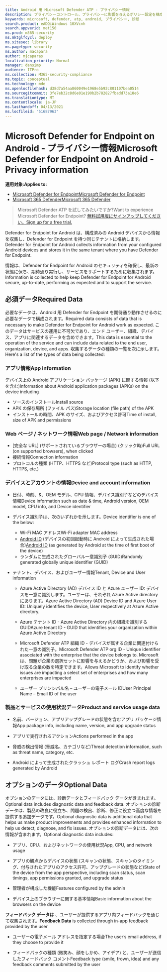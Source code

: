 ```yaml
---
title: Android 用 Microsoft Defender ATP - プライバシー情報
description: プライバシーコントロール、プライバシーに影響を与えるポリシー設定を構成する方法、および Microsoft Defender ATP for Android で収集された診断データに関する情報。
keywords: microsoft, defender, atp, android, プライバシー, 診断
search.product: eADQiWindows 10XVcnh
search.appverid: met150
ms.prod: m365-security
ms.mktglfcycl: deploy
ms.sitesec: library
ms.pagetype: security
ms.author: macapara
author: mjcaparas
localization_priority: Normal
manager: dansimp
audience: ITPro
ms.collection: M365-security-compliance
ms.topic: conceptual
ms.technology: mde
ms.openlocfilehash: d38d7a54aa860049e1968e5b92c801107bea0514
ms.sourcegitcommit: 3fe7eb32c8d6e01e190b2b782827fbadd73a18e6
ms.translationtype: MT
ms.contentlocale: ja-JP
ms.lasthandoff: 04/13/2021
ms.locfileid: "51687963"
---
```

#  <a name="microsoft-defender-for-endpoint-on-android---privacy-information"></a><span data-ttu-id="d69a1-104">Microsoft Defender for Endpoint on Android - プライバシー情報</span><span class="sxs-lookup"><span data-stu-id="d69a1-104">Microsoft Defender for Endpoint on Android - Privacy information</span></span>

<span data-ttu-id="d69a1-105">**適用対象:**</span><span class="sxs-lookup"><span data-stu-id="d69a1-105">**Applies to:**</span></span>
- [<span data-ttu-id="d69a1-106">Microsoft Defender for Endpoint</span><span class="sxs-lookup"><span data-stu-id="d69a1-106">Microsoft Defender for Endpoint</span></span>](https://go.microsoft.com/fwlink/p/?linkid=2154037)
- [<span data-ttu-id="d69a1-107">Microsoft 365 Defender</span><span class="sxs-lookup"><span data-stu-id="d69a1-107">Microsoft 365 Defender</span></span>](https://go.microsoft.com/fwlink/?linkid=2118804)

> <span data-ttu-id="d69a1-108">Microsoft Defender ATP を試してみたいですか?</span><span class="sxs-lookup"><span data-stu-id="d69a1-108">Want to experience Microsoft Defender for Endpoint?</span></span> [<span data-ttu-id="d69a1-109">無料試用版にサインアップしてください。</span><span class="sxs-lookup"><span data-stu-id="d69a1-109">Sign up for a free trial.</span></span>](https://www.microsoft.com/microsoft-365/windows/microsoft-defender-atp?ocid=docs-wdatp-exposedapis-abovefoldlink) 


<span data-ttu-id="d69a1-110">Defender for Endpoint for Android は、構成済みの Android デバイスから情報を収集し、Defender for Endpoint を持つ同じテナントに格納します。</span><span class="sxs-lookup"><span data-stu-id="d69a1-110">Defender for Endpoint for Android collects information from your configured Android devices and stores it in the same tenant where you have Defender for Endpoint.</span></span>

<span data-ttu-id="d69a1-111">情報は、Defender for Endpoint for Android のセキュリティを確保し、最新の状態に保ち、期待通り実行し、サービスをサポートするために収集されます。</span><span class="sxs-lookup"><span data-stu-id="d69a1-111">Information is collected to help keep Defender for Endpoint for Android secure, up-to-date, performing as expected and to support the service.</span></span>

## <a name="required-data"></a><span data-ttu-id="d69a1-112">必須データ</span><span class="sxs-lookup"><span data-stu-id="d69a1-112">Required Data</span></span> 

<span data-ttu-id="d69a1-113">必要なデータは、Android 用 Defender for Endpoint を期待通り動作させるのに必要なデータで構成されます。</span><span class="sxs-lookup"><span data-stu-id="d69a1-113">Required data consists of data that is necessary to make Defender for Endpoint for Android work as expected.</span></span> <span data-ttu-id="d69a1-114">このデータはサービスの運用に不可欠であり、エンド ユーザー、組織、デバイス、アプリに関連するデータを含めできます。</span><span class="sxs-lookup"><span data-stu-id="d69a1-114">This data is essential to the operation of the service and can include data related to the end user, organization, device, and apps.</span></span> <span data-ttu-id="d69a1-115">収集するデータの種類の一覧を次に示します。</span><span class="sxs-lookup"><span data-stu-id="d69a1-115">Here's a list of the types of data being collected:</span></span>

### <a name="app-information"></a><span data-ttu-id="d69a1-116">アプリ情報</span><span class="sxs-lookup"><span data-stu-id="d69a1-116">App information</span></span>

<span data-ttu-id="d69a1-117">デバイス上の Android アプリケーション パッケージ (APK) に関する情報 (以下を含む)</span><span class="sxs-lookup"><span data-stu-id="d69a1-117">Information about Android application packages (APKs) on the device including</span></span>

-  <span data-ttu-id="d69a1-118">ソースのインストール</span><span class="sxs-lookup"><span data-stu-id="d69a1-118">Install source</span></span>
-  <span data-ttu-id="d69a1-119">APK の保存場所 (ファイル パス)</span><span class="sxs-lookup"><span data-stu-id="d69a1-119">Storage location (file path) of the APK</span></span>
-  <span data-ttu-id="d69a1-120">インストールの時間、APK のサイズ、およびアクセス許可</span><span class="sxs-lookup"><span data-stu-id="d69a1-120">Time of install, size of APK and permissions</span></span>

### <a name="web-page--network-information"></a><span data-ttu-id="d69a1-121">Web ページ / ネットワーク情報</span><span class="sxs-lookup"><span data-stu-id="d69a1-121">Web page / Network information</span></span>

- <span data-ttu-id="d69a1-122">[完全な URL] (サポートされているブラウザーの場合) (クリック時)</span><span class="sxs-lookup"><span data-stu-id="d69a1-122">Full URL (on supported browsers), when clicked</span></span>
- <span data-ttu-id="d69a1-123">接続情報</span><span class="sxs-lookup"><span data-stu-id="d69a1-123">Connection information</span></span>
- <span data-ttu-id="d69a1-124">プロトコルの種類 (HTTP、HTTPS など)</span><span class="sxs-lookup"><span data-stu-id="d69a1-124">Protocol type (such as HTTP, HTTPS, etc.)</span></span>


### <a name="device-and-account-information"></a><span data-ttu-id="d69a1-125">デバイスとアカウントの情報</span><span class="sxs-lookup"><span data-stu-id="d69a1-125">Device and account information</span></span>

- <span data-ttu-id="d69a1-126">日付、時刻、&、OEM モデル、CPU 情報、デバイス識別子などのデバイス情報</span><span class="sxs-lookup"><span data-stu-id="d69a1-126">Device information such as date & time, Android version, OEM model, CPU       info, and Device identifier</span></span>
- <span data-ttu-id="d69a1-127">デバイス識別子は、次のいずれかを示します。</span><span class="sxs-lookup"><span data-stu-id="d69a1-127">Device identifier is one of the below:</span></span>
    - <span data-ttu-id="d69a1-128">Wi-Fi MAC アドレス</span><span class="sxs-lookup"><span data-stu-id="d69a1-128">Wi-Fi adapter MAC address</span></span>
    - <span data-ttu-id="d69a1-129">[Android ID](https://developer.android.com/reference/android/provider/Settings.Secure#ANDROID_ID) (デバイスの初回起動時に Android によって生成された場合)</span><span class="sxs-lookup"><span data-stu-id="d69a1-129">[Android       ID](https://developer.android.com/reference/android/provider/Settings.Secure#ANDROID_ID) (as generated by Android at the time of first boot of the device)</span></span>
    - <span data-ttu-id="d69a1-130">ランダムに生成されたグローバル一意識別子 (GUID)</span><span class="sxs-lookup"><span data-stu-id="d69a1-130">Randomly generated globally unique identifier (GUID)</span></span>

- <span data-ttu-id="d69a1-131">テナント、デバイス、およびユーザー情報</span><span class="sxs-lookup"><span data-stu-id="d69a1-131">Tenant, Device and User information</span></span>
    -   <span data-ttu-id="d69a1-132">Azure Active Directory (AD) デバイス ID と Azure ユーザー ID: デバイスを一意に識別します。ユーザーは、それぞれ Azure Active directory にあります。</span><span class="sxs-lookup"><span data-stu-id="d69a1-132">Azure Active Directory (AD) Device ID and Azure User ID: Uniquely     identifies the device, User respectively at Azure Active directory.</span></span>

    -   <span data-ttu-id="d69a1-133">Azure テナント ID - Azure Active Directory 内の組織を識別する GUID</span><span class="sxs-lookup"><span data-stu-id="d69a1-133">Azure tenant ID - GUID that identifies your organization within     Azure Active Directory</span></span>

    -   <span data-ttu-id="d69a1-134">Microsoft Defender ATP 組織 ID - デバイスが属する企業に関連付けられた一意の識別子。</span><span class="sxs-lookup"><span data-stu-id="d69a1-134">Microsoft Defender ATP org ID - Unique identifier associated with the enterprise that the device belongs to.</span></span> <span data-ttu-id="d69a1-135">Microsoft は、問題が企業の選択セットに影響を与えるかどうか、および影響を受け取る企業の数を特定できます。</span><span class="sxs-lookup"><span data-stu-id="d69a1-135">Allows Microsoft to identify whether issues are impacting a select set of enterprises and how many enterprises are impacted</span></span> 

    -   <span data-ttu-id="d69a1-136">ユーザー プリンシパル名 – ユーザーの電子メール ID</span><span class="sxs-lookup"><span data-stu-id="d69a1-136">User Principal Name – Email ID of the user</span></span>

### <a name="product-and-service-usage-data"></a><span data-ttu-id="d69a1-137">製品とサービスの使用状況データ</span><span class="sxs-lookup"><span data-stu-id="d69a1-137">Product and service usage data</span></span>
-   <span data-ttu-id="d69a1-138">名前、バージョン、アプリアップグレードの状態を含むアプリ パッケージ情報</span><span class="sxs-lookup"><span data-stu-id="d69a1-138">App package info, including name, version, and app upgrade status</span></span>

-   <span data-ttu-id="d69a1-139">アプリで実行されるアクション</span><span class="sxs-lookup"><span data-stu-id="d69a1-139">Actions performed in the app</span></span>

-   <span data-ttu-id="d69a1-140">脅威の検出情報 (脅威名、カテゴリなど)</span><span class="sxs-lookup"><span data-stu-id="d69a1-140">Threat detection information, such as threat name, category, etc.</span></span>

-   <span data-ttu-id="d69a1-141">Android によって生成されたクラッシュ レポート ログ</span><span class="sxs-lookup"><span data-stu-id="d69a1-141">Crash report logs generated by Android</span></span>

## <a name="optional-data"></a><span data-ttu-id="d69a1-142">オプションのデータ</span><span class="sxs-lookup"><span data-stu-id="d69a1-142">Optional Data</span></span>

<span data-ttu-id="d69a1-143">オプションのデータには、診断データとフィードバック データが含まれます。</span><span class="sxs-lookup"><span data-stu-id="d69a1-143">Optional data includes diagnostic data and feedback data.</span></span> <span data-ttu-id="d69a1-144">オプションの診断データは、製品の改良に役立ち、問題の検出、診断、修正に役立つ高度な情報を提供する追加データです。</span><span class="sxs-lookup"><span data-stu-id="d69a1-144">Optional diagnostic data is additional data that helps us make product improvements and provides enhanced information to help us detect, diagnose, and fix issues.</span></span> <span data-ttu-id="d69a1-145">オプションの診断データには、次の情報が含まれます。</span><span class="sxs-lookup"><span data-stu-id="d69a1-145">Optional diagnostic data includes:</span></span>

-   <span data-ttu-id="d69a1-146">アプリ、CPU、およびネットワークの使用状況</span><span class="sxs-lookup"><span data-stu-id="d69a1-146">App, CPU, and network usage</span></span>

-   <span data-ttu-id="d69a1-147">アプリの観点からデバイスの状態 (スキャンの状態、スキャンのタイミング、付与されたアプリのアクセス許可、アップグレードの状態など)</span><span class="sxs-lookup"><span data-stu-id="d69a1-147">State of the device from the app perspective, including scan status, scan timings, app permissions granted, and upgrade status</span></span>

-   <span data-ttu-id="d69a1-148">管理者が構成した機能</span><span class="sxs-lookup"><span data-stu-id="d69a1-148">Features configured by the admin</span></span>

-   <span data-ttu-id="d69a1-149">デバイス上のブラウザーに関する基本情報</span><span class="sxs-lookup"><span data-stu-id="d69a1-149">Basic information about the browsers on the device</span></span>

<span data-ttu-id="d69a1-150">**フィードバック データは** 、ユーザーが提供するアプリ内フィードバックを通じて収集されます。</span><span class="sxs-lookup"><span data-stu-id="d69a1-150">**Feedback Data** is collected through in-app feedback provided by the user</span></span>

-   <span data-ttu-id="d69a1-151">ユーザーの電子メール アドレスを指定する場合</span><span class="sxs-lookup"><span data-stu-id="d69a1-151">The user’s email address, if they choose to provide it</span></span>

-   <span data-ttu-id="d69a1-152">フィードバックの種類 (微笑み、顔をしかめ、アイデア) と、ユーザーが送信したフィードバック コメント</span><span class="sxs-lookup"><span data-stu-id="d69a1-152">Feedback type (smile, frown, idea) and any feedback comments submitted by the user</span></span>
